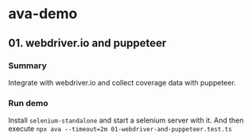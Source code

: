 # ava-demo

## 01. webdriver.io and puppeteer

### Summary
Integrate with webdriver.io and collect coverage data with puppeteer.

### Run demo
Install `selenium-standalone` and start a selenium server with it. And then execute `npx ava --timeout=2m 01-webdriver-and-puppeteer.test.ts`
